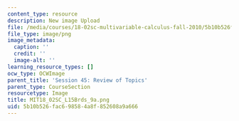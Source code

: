 ```yaml
---
content_type: resource
description: New image Upload
file: /media/courses/18-02sc-multivariable-calculus-fall-2010/5b10b526fac698584a8f852608a9a666_MIT18_02SC_L15Brds_9a.png
file_type: image/png
image_metadata:
  caption: ''
  credit: ''
  image-alt: ''
learning_resource_types: []
ocw_type: OCWImage
parent_title: 'Session 45: Review of Topics'
parent_type: CourseSection
resourcetype: Image
title: MIT18_02SC_L15Brds_9a.png
uid: 5b10b526-fac6-9858-4a8f-852608a9a666
---
```

